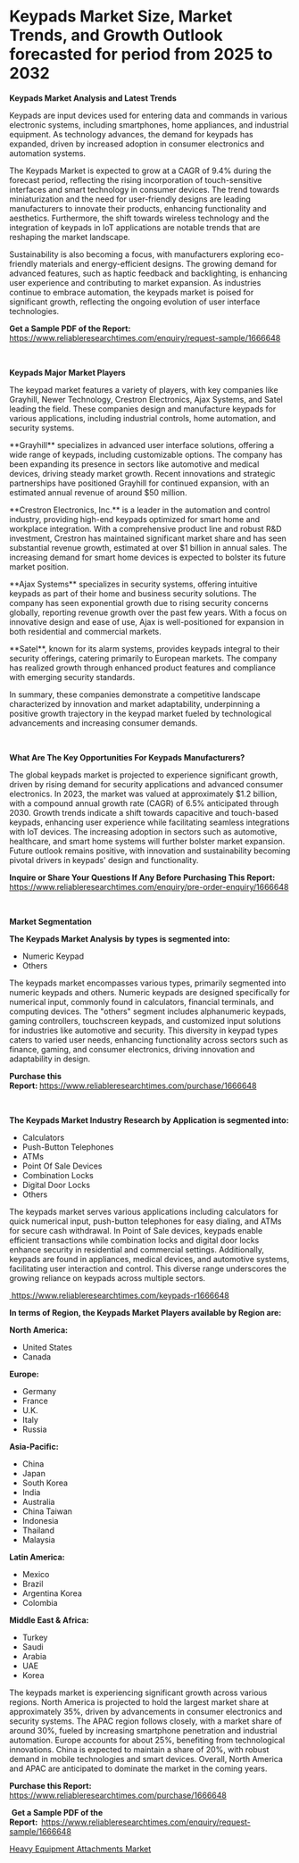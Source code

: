 <p><h1>Keypads Market Size, Market Trends, and Growth Outlook forecasted for period from 2025 to 2032</h1></p><p><strong>Keypads Market Analysis and Latest Trends</strong></p>
<p><p>Keypads are input devices used for entering data and commands in various electronic systems, including smartphones, home appliances, and industrial equipment. As technology advances, the demand for keypads has expanded, driven by increased adoption in consumer electronics and automation systems.</p><p>The Keypads Market is expected to grow at a CAGR of 9.4% during the forecast period, reflecting the rising incorporation of touch-sensitive interfaces and smart technology in consumer devices. The trend towards miniaturization and the need for user-friendly designs are leading manufacturers to innovate their products, enhancing functionality and aesthetics. Furthermore, the shift towards wireless technology and the integration of keypads in IoT applications are notable trends that are reshaping the market landscape. </p><p>Sustainability is also becoming a focus, with manufacturers exploring eco-friendly materials and energy-efficient designs. The growing demand for advanced features, such as haptic feedback and backlighting, is enhancing user experience and contributing to market expansion. As industries continue to embrace automation, the keypads market is poised for significant growth, reflecting the ongoing evolution of user interface technologies.</p></p>
<p><strong>Get a Sample PDF of the Report:&nbsp;</strong> <a href="https://www.reliableresearchtimes.com/enquiry/request-sample/1666648?utm_campaign=3016&utm_medium=2&utm_source=Github&utm_content=ia&utm_term=06032025&utm_id=keypads">https://www.reliableresearchtimes.com/enquiry/request-sample/1666648</a></p>
<p>&nbsp;</p>
<p><strong>Keypads Major Market Players</strong></p>
<p><p>The keypad market features a variety of players, with key companies like Grayhill, Newer Technology, Crestron Electronics, Ajax Systems, and Satel leading the field. These companies design and manufacture keypads for various applications, including industrial controls, home automation, and security systems.</p><p>**Grayhill** specializes in advanced user interface solutions, offering a wide range of keypads, including customizable options. The company has been expanding its presence in sectors like automotive and medical devices, driving steady market growth. Recent innovations and strategic partnerships have positioned Grayhill for continued expansion, with an estimated annual revenue of around $50 million.</p><p>**Crestron Electronics, Inc.** is a leader in the automation and control industry, providing high-end keypads optimized for smart home and workplace integration. With a comprehensive product line and robust R&D investment, Crestron has maintained significant market share and has seen substantial revenue growth, estimated at over $1 billion in annual sales. The increasing demand for smart home devices is expected to bolster its future market position.</p><p>**Ajax Systems** specializes in security systems, offering intuitive keypads as part of their home and business security solutions. The company has seen exponential growth due to rising security concerns globally, reporting revenue growth over the past few years. With a focus on innovative design and ease of use, Ajax is well-positioned for expansion in both residential and commercial markets.</p><p>**Satel**, known for its alarm systems, provides keypads integral to their security offerings, catering primarily to European markets. The company has realized growth through enhanced product features and compliance with emerging security standards.</p><p>In summary, these companies demonstrate a competitive landscape characterized by innovation and market adaptability, underpinning a positive growth trajectory in the keypad market fueled by technological advancements and increasing consumer demands.</p></p>
<p>&nbsp;</p>
<p><strong>What Are The Key Opportunities For Keypads Manufacturers?</strong></p>
<p><p>The global keypads market is projected to experience significant growth, driven by rising demand for security applications and advanced consumer electronics. In 2023, the market was valued at approximately $1.2 billion, with a compound annual growth rate (CAGR) of 6.5% anticipated through 2030. Growth trends indicate a shift towards capacitive and touch-based keypads, enhancing user experience while facilitating seamless integrations with IoT devices. The increasing adoption in sectors such as automotive, healthcare, and smart home systems will further bolster market expansion. Future outlook remains positive, with innovation and sustainability becoming pivotal drivers in keypads' design and functionality.</p></p>
<p><strong>Inquire or Share Your Questions If Any Before Purchasing This Report:</strong> <a href="https://www.reliableresearchtimes.com/enquiry/pre-order-enquiry/1666648?utm_campaign=3016&utm_medium=2&utm_source=Github&utm_content=ia&utm_term=06032025&utm_id=keypads">https://www.reliableresearchtimes.com/enquiry/pre-order-enquiry/1666648</a></p>
<p>&nbsp;</p>
<p><strong>Market Segmentation</strong></p>
<p><strong>The Keypads Market Analysis by types is segmented into:</strong></p>
<p><ul><li>Numeric Keypad</li><li>Others</li></ul></p>
<p><p>The keypads market encompasses various types, primarily segmented into numeric keypads and others. Numeric keypads are designed specifically for numerical input, commonly found in calculators, financial terminals, and computing devices. The "others" segment includes alphanumeric keypads, gaming controllers, touchscreen keypads, and customized input solutions for industries like automotive and security. This diversity in keypad types caters to varied user needs, enhancing functionality across sectors such as finance, gaming, and consumer electronics, driving innovation and adaptability in design.</p></p>
<p><strong>Purchase this Report:&nbsp;</strong><a href="https://www.reliableresearchtimes.com/purchase/1666648?utm_campaign=3016&utm_medium=2&utm_source=Github&utm_content=ia&utm_term=06032025&utm_id=keypads">https://www.reliableresearchtimes.com/purchase/1666648</a></p>
<p>&nbsp;</p>
<p><strong>The Keypads Market Industry Research by Application is segmented into:</strong></p>
<p><ul><li>Calculators</li><li>Push-Button Telephones</li><li>ATMs</li><li>Point Of Sale Devices</li><li>Combination Locks</li><li>Digital Door Locks</li><li>Others</li></ul></p>
<p><p>The keypads market serves various applications including calculators for quick numerical input, push-button telephones for easy dialing, and ATMs for secure cash withdrawal. In Point of Sale devices, keypads enable efficient transactions while combination locks and digital door locks enhance security in residential and commercial settings. Additionally, keypads are found in appliances, medical devices, and automotive systems, facilitating user interaction and control. This diverse range underscores the growing reliance on keypads across multiple sectors.</p></p>
<p><a href="https://www.reliableresearchtimes.com/keypads-r1666648?utm_campaign=3016&utm_medium=2&utm_source=Github&utm_content=ia&utm_term=06032025&utm_id=keypads">&nbsp;https://www.reliableresearchtimes.com/keypads-r1666648</a></p>
<p><strong>In terms of Region, the Keypads Market Players available by Region are:</strong></p>
<p>
    <p> <strong> North America: </strong>
        <ul>
            <li>United States</li>
            <li>Canada</li>
        </ul>
        </p> 
    <p> <strong> Europe: </strong>
        <ul>
            <li>Germany</li>
            <li>France</li>
            <li>U.K.</li>
            <li>Italy</li>
            <li>Russia</li>
        </ul>
        </p> 
    <p> <strong> Asia-Pacific: </strong>
        <ul>
            <li>China</li>
            <li>Japan</li>
            <li>South Korea</li>
            <li>India</li>
            <li>Australia</li>
            <li>China Taiwan</li>
            <li>Indonesia</li>
            <li>Thailand</li>
            <li>Malaysia</li>
        </ul>
        </p> 
    <p> <strong> Latin America: </strong>
        <ul>
            <li>Mexico</li>
            <li>Brazil</li>
            <li>Argentina Korea</li>
            <li>Colombia</li>
        </ul>
        </p> 
    <p> <strong> Middle East & Africa: </strong>
        <ul>
            <li>Turkey</li>
            <li>Saudi</li>
            <li>Arabia</li>
            <li>UAE</li>
            <li>Korea</li>
        </ul>
    </p>
    </p>
<p><p>The keypads market is experiencing significant growth across various regions. North America is projected to hold the largest market share at approximately 35%, driven by advancements in consumer electronics and security systems. The APAC region follows closely, with a market share of around 30%, fueled by increasing smartphone penetration and industrial automation. Europe accounts for about 25%, benefiting from technological innovations. China is expected to maintain a share of 20%, with robust demand in mobile technologies and smart devices. Overall, North America and APAC are anticipated to dominate the market in the coming years.</p></p>
<p><strong>Purchase this Report: </strong><a href="https://www.reliableresearchtimes.com/purchase/1666648?utm_campaign=3016&utm_medium=2&utm_source=Github&utm_content=ia&utm_term=06032025&utm_id=keypads">https://www.reliableresearchtimes.com/purchase/1666648</a></p>
<p>&nbsp;<strong>Get a Sample PDF of the Report:&nbsp;&nbsp;</strong><a href="https://www.reliableresearchtimes.com/enquiry/request-sample/1666648?utm_campaign=3016&utm_medium=2&utm_source=Github&utm_content=ia&utm_term=06032025&utm_id=keypads">https://www.reliableresearchtimes.com/enquiry/request-sample/1666648</a></p>
<p><strong></strong></p>
<p><p><a href="https://github.com/xtysizov/Market-Research-Report-List-1/blob/main/heavy-equipment-attachments-market.md?utm_campaign=3016&utm_medium=2&utm_source=Github&utm_content=ia&utm_term=06032025&utm_id=keypads">Heavy Equipment Attachments Market</a></p></p>
